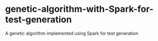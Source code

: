 # genetic-algorithm-with-Spark-for-test-generation
A genetic algorithm implemented using Spark for test generation
